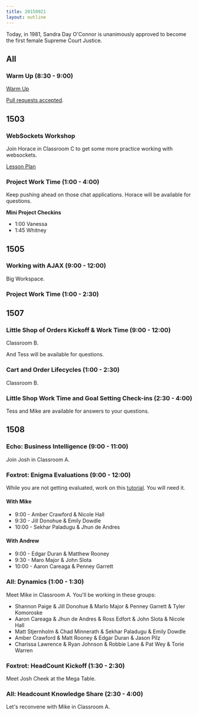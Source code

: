 ```yaml
---
title: 20150921
layout: outline
---
```


Today, in 1981, Sandra Day O'Connor is unanimously approved to become the first female Supreme Court Justice.

## All

### Warm Up (8:30 - 9:00)

[Warm Up](https://thewarmup.herokuapp.com)

[Pull requests accepted](https://github.com/mikedao/the-warm-up).


## 1503

### WebSockets Workshop

Join Horace in Classroom C to get some more practice
working with websockets.

[Lesson Plan](https://github.com/turingschool/lesson_plans/blob/master/ruby_04-apis_and_scalability/websockets_workshop.markdown)

### Project Work Time (1:00 - 4:00)

Keep pushing ahead on those chat applications. Horace will
be available for questions.

__Mini Project Checkins__

* 1:00 Vanessa
* 1:45 Whitney


## 1505

### Working with AJAX (9:00 - 12:00)

Big Workspace.

### Project Work Time (1:00 - 2:30)


## 1507

### Little Shop of Orders Kickoff & Work Time (9:00 - 12:00)

Classroom B.

And Tess will be available for questions.

### Cart and Order Lifecycles (1:00 - 2:30)

Classroom B.
 
### Little Shop Work Time and Goal Setting Check-ins (2:30 - 4:00)

Tess and Mike are available for answers to your questions.


## 1508

### Echo: Business Intelligence (9:00 - 11:00)

Join Josh in Classroom A.

### Foxtrot: Enigma Evaluations (9:00 - 12:00)

While you are not getting evaluated, work on this [tutorial](http://tutorials.jumpstartlab.com/projects/eventmanager.html).
You will need it.

#### With Mike

* 9:00 - Amber Crawford & Nicole Hall
* 9:30 - Jill Donohue & Emily Dowdle
* 10:00 - Sekhar Paladugu & Jhun de Andres

#### With Andrew

* 9:00 - Edgar Duran & Matthew Rooney
* 9:30 - Maro Major & John Slota
* 10:00 - Aaron Careaga & Penney Garrett

### All: Dynamics (1:00 - 1:30)

Meet Mike in Classroom A. You'll be working in these groups:

* Shannon Paige & Jill Donohue & Marlo Major & Penney Garrett & Tyler Komoroske
* Aaron Careaga & Jhun de Andres & Ross Edfort & John Slota & Nicole Hall
* Matt Stjernholm & Chad Minnerath & Sekhar Paladugu & Emily Dowdle
* Amber Crawford & Matt Rooney & Edgar Duran & Jason Pilz
* Charissa Lawrence & Ryan Johnson & Robbie Lane & Pat Wey & Torie Warren

### Foxtrot: HeadCount Kickoff (1:30 - 2:30)

Meet Josh Cheek at the Mega Table.

### All: Headcount Knowledge Share (2:30 - 4:00)

Let's reconvene with Mike in Classroom A.